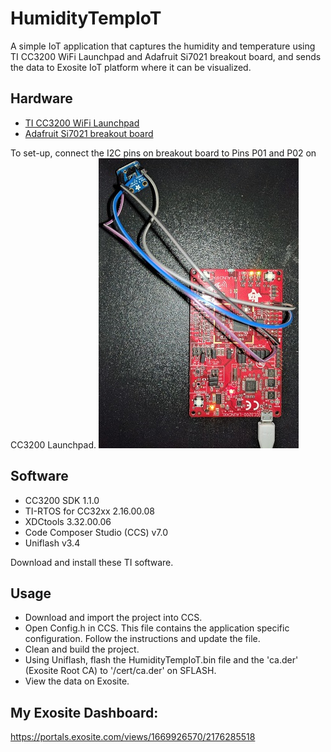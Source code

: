 # HumidityTempIoT

A simple IoT application that captures the humidity and temperature using TI CC3200 WiFi Launchpad and Adafruit Si7021 breakout board, and sends the data to Exosite IoT platform where it can be visualized.

## Hardware

* [TI CC3200 WiFi Launchpad](http://www.ti.com/cc3200start)
* [Adafruit Si7021 breakout board](https://www.adafruit.com/products/3251)

To set-up, connect the I2C pins on breakout board to Pins P01 and P02 on CC3200 Launchpad.
![BoardImage.jpg](BoardImage.jpg)

## Software

* CC3200 SDK 1.1.0
* TI-RTOS for CC32xx 2.16.00.08
* XDCtools 3.32.00.06
* Code Composer Studio (CCS) v7.0
* Uniflash v3.4

Download and install these TI software.

## Usage

* Download and import the project into CCS.
* Open Config.h in CCS. This file contains the application specific configuration. Follow the instructions and update the file.
* Clean and build the project.
* Using Uniflash, flash the HumidityTempIoT.bin file and the 'ca.der' (Exosite Root CA) to '/cert/ca.der' on SFLASH.
* View the data on Exosite.

## My Exosite Dashboard:
https://portals.exosite.com/views/1669926570/2176285518
